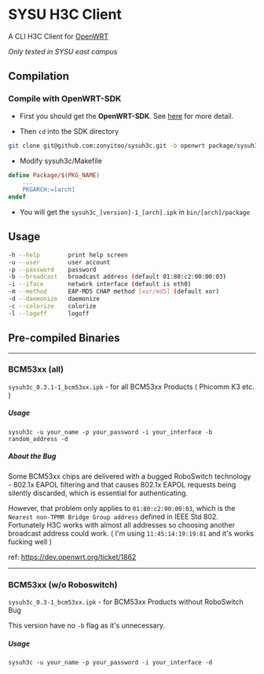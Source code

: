 # SYSU H3C Client

A CLI H3C Client for [OpenWRT](http://openwrt.org)

*Only tested in SYSU east campus*

## Compilation

### Compile with OpenWRT-SDK

* First you should get the **OpenWRT-SDK**. See [here](http://wiki.openwrt.org/zh-cn/doc/howto/obtain.firmware.sdk) for more detail.

* Then `cd` into the SDK directory

```bash
git clone git@github.com:zonyitoo/sysuh3c.git -b openwrt package/sysuh3c
```

* Modify sysuh3c/Makefile

```makefile
define Package/$(PKG_NAME)
    ...
    PKGARCH:=[arch]
endef
```

* You will get the `sysuh3c_[version]-1_[arch].ipk` in `bin/[arch]/package`

## Usage

```bash
-h --help        print help screen
-u --user        user account
-p --password    password
-b --broadcast   broadcast address (default 01:80:c2:00:00:03)
-i --iface       network interface (default is eth0)
-m --method      EAP-MD5 CHAP method [xor/md5] (default xor)
-d --daemonize   daemonize
-c --colorize    colorize
-l --logoff      logoff
```

## Pre-compiled Binaries

------

### BCM53xx (all)

`sysuh3c_0.3.1-1_bcm53xx.ipk` - for all BCM53xx Products ( Phicomm K3 etc. )

##### Usage

`sysuh3c -u your_name -p your_password -i your_interface -b random_address -d`

##### About the Bug

Some BCM53xx chips are delivered with a bugged RoboSwitch technology - 802.1x EAPOL filtering and that causes 802.1x EAPOL requests being silently discarded, which is essential for authenticating. 

However, that problem only applies to `01:80:c2:00:00:03`, which is the `Nearest non-TPMR Bridge Group address` defined in IEEE Std 802. Fortunately H3C works with almost all addresses so choosing another broadcast address could work. ( I'm using `11:45:14:19:19:81` and it's works fucking well )

ref: https://dev.openwrt.org/ticket/1862

------

### BCM53xx (w/o Roboswitch)

`sysuh3c_0.3-1_bcm53xx.ipk` - for BCM53xx Products without RoboSwitch Bug

This version have no `-b` flag as it's unnecessary.

##### Usage

`sysuh3c -u your_name -p your_password -i your_interface -d`









